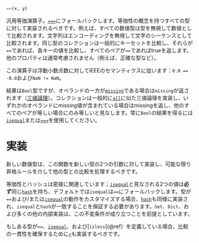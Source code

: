 ```julia
==(x, y)
```

汎用等価演算子。[`===`](@ref)にフォールバックします。等価性の概念を持つすべての型に対して実装されるべきです。例えば、すべての数値型は型を無視して数値として比較されます。文字列はエンコーディングを無視して文字のシーケンスとして比較されます。同じ型のコレクションは一般的にキーセットを比較し、それらが`==`であれば、各キーの値を比較し、すべてのペアが`==`であればtrueを返します。他のプロパティは通常考慮されません（例えば、正確な型など）。

この演算子は浮動小数点数に対してIEEEのセマンティクスに従います：`0.0 == -0.0`および`NaN != NaN`。

結果は`Bool`型ですが、オペランドの一方が[`missing`](@ref)である場合は`missing`が返されます（[三値論理](https://en.wikipedia.org/wiki/Three-valued_logic)）。コレクションは一般的に[`all`](@ref)に似た三値論理を実装し、いずれかのオペランドにmissing値が含まれている場合はmissingを返し、他のすべてのペアが等しい場合にのみ等しいと見なします。常に`Bool`の結果を得るには[`isequal`](@ref)または[`===`](@ref)を使用してください。

# 実装

新しい数値型は、この関数を新しい型の2つの引数に対して実装し、可能な限り昇格ルールを介して他の型との比較を処理するべきです。

等価性とハッシュは密接に関連しています；[`isequal`](@ref)と見なされる2つの値は**必ず**同じ[`hash`](@ref)を持ち、デフォルトでは`isequal`は`==`にフォールバックします。型が`==`および/または[`isequal`](@ref)の動作をカスタマイズする場合、[`hash`](@ref)も同様に実装され、`isequal`と`hash`が一致することを保証する必要があります。`Set`、`Dict`、および多くの他の内部実装は、この不変条件が成り立つことを前提としています。

もしある型が`==`、[`isequal`](@ref)、および[`isless`](@ref）を定義している場合、比較の一貫性を確保するために[`<`](@ref)も実装するべきです。
